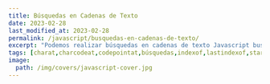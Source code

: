 ```yaml
---
title: Búsquedas en Cadenas de Texto
date: 2023-02-28
last_modified_at: 2023-02-28
permalink: /javascript/busquedas-en-cadenas-de-texto/
excerpt: "Podemos realizar búsquedas en cadenas de texto Javascript buscando caracteres, sub-cadenas de texto, en el inicio y final de la cadena o bien mediante expresiones regulares."
tags: [charat,charcodeat,codepointat,búsquedas,indexof,lastindexof,startswith,endswith,match,matchall,search,includes,string]
image:
  path: /img/covers/javascript-cover.jpg
---
```

